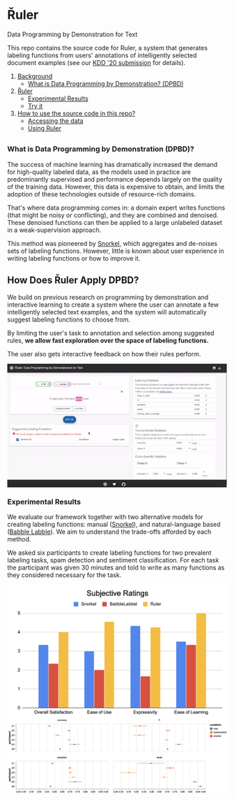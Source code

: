 # Řuler
 Data Programming by Demonstration for Text 
 
 
This repo contains the source code for Ruler, a system that generates labeling functions from users' annotations of intelligently selected document examples (see our [KDD '20 submission]() for details). 

1. [Background](#Introduction)
   - [What is Data Programming by Demonstration? (DPBD)](#DPBD)
2. [Řuler](#Ruler)
   - [Experimental Results](#Experiments)
   - [Try it](#Webpage)
3. [How to use the source code in this repo?](#Use)
   - [Accessing the data](#Access)
   - [Using Ruler](#Run)


## <a name='Introduction'></a>

### <a name='DPBD'></a>What is Data Programming by Demonstration (DPBD)?
The success of machine learning has dramatically increased the demand for high-quality labeled data, as the models used in practice are predominantly supervised and performance depends largely on the quality of the training data.
However, this data is expensive to obtain, and limits the adoption of these technologies outside of resource-rich domains.

That's where data programming comes in: a domain expert writes functions (that might be noisy or conflicting), and they are combined and denoised. These denoised functions can then be applied to a large unlabeled dataset in a weak-supervision approach.

This method was pioneered by [Snorkel](https://towardsdatascience.com/introducing-snorkel-27e4b0e6ecff), which aggregates and de-noises sets of labeling functions. However, little is known about user experience in writing labeling functions or how to improve it.

## <a name='Ruler'></a>How Does Řuler Apply DPBD?
We build on previous research on programming by demonstration and interactive learning to create a system where the user can annotate a few intelligently selected text examples, and the system will automatically suggest labeling functions to choose from. 

By limiting the user's task to annotation and selection among suggested rules, **we allow fast exploration over the space of labeling functions.**

The user also gets interactive feedback on how their rules perform. 

<img align="middle" src=media/ruler_demo_gif.gif>

### <a name='Experiments'></a>Experimental Results
We evaluate our framework together with two alternative models for creating labeling functions: manual ([Snorkel](https://towardsdatascience.com/introducing-snorkel-27e4b0e6ecff)), and natural-language based ([Babble Labble](https://hazyresearch.github.io/snorkel/blog/babble_labble.html)). We aim to understand the trade-offs afforded by each method.

We asked six participants to create labeling functions for two prevalent labeling tasks, spam detection and sentiment classification. For each task the participant was given 30 minutes and told to write as many functions as they considered necessary for the task.

<img align="middle" src=media/QualitativeRatings.png>
<img align="middle" src=media/classifier-performance.png>



